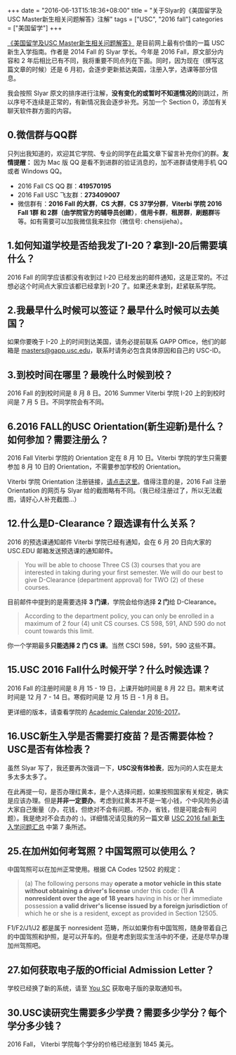 +++
date = "2016-06-13T15:18:36+08:00"
title = "关于Slyar的《美国留学及USC Master新生相关问题解答》注解"
tags = ["USC", "2016 fall"]
categories = ["美国留学"]
+++

[《美国留学及USC Master新生相关问题解答》][1] 是目前网上最有价值的一篇 USC 新生入学指南。作者是 2014 Fall 的 Slyar 学长。今年是 2016 Fall，原文部分内容和 2 年后相比已有不同，我将重要不同点列在下面。同时，因为现在（撰写这篇文章的时候）还是 6 月初，会逐步更新抵达美国，注册入学，选课等部分信息。

我会按照 Slyar 原文的排序进行注解，**没有变化的或暂时不知道情况的**则跳过，所以序号不连续是正常的，有新情况我会逐步补充。另加一个 Section 0，添加有关聊天软件群方面的内容。

## 0.微信群与QQ群

只列出我知道的，欢迎其它学院、专业的同学在此篇文章下留言补充你们的群。**友情提醒：** 因为 Mac 版 QQ 是看不到进群的验证消息的，加不进群请使用手机 QQ 或者 Windows QQ。

* 2016 Fall CS QQ 群：**419570195** 
* 2016 Fall USC 飞友群：**273409007**
* 微信群有：**2016 Fall 的大群**，**CS 大群**，**CS 37学分群**，**Viterbi 学院 2016 Fall 1群 和 2群（由学院官方的辅导员创建）**，**信用卡群**，**租房群**，**刷题群**等等。如有需要可以加我微信我来拉你（微信号: chensijieha）。

## 1.如何知道学校是否给我发了I-20？拿到I-20后需要填什么？

2016 Fall 的同学应该都没有收到过 I-20 已经发出的邮件通知，这是正常的。不过想必这个时间点大家应该都已经拿到 I-20 了。如果还未拿到，赶紧联系学院。

## 2.我最早什么时候可以签证？最早什么时候可以去美国？

如果你要晚于 I-20 上的时间到达美国，请务必提前联系 GAPP Office，他们的邮箱是 masters@gapp.usc.edu，联系时请务必包含具体原因和自己的 USC-ID。

## 3.到校时间在哪里？最晚什么时候到校？

2016 Fall 的到校时间是 8 月 8 日。2016 Summer Viterbi 学院 I-20 上的到校时间是 7 月 5 日。不同学院会有不同。

## 6.2016 FALL的USC Orientation(新生迎新)是什么？如何参加？需要注册么？

2016 Fall Viterbi 学院的 Orientation 定在 8 月 10 日。Viterbi 学院的学生只需要参加 8 月 10 日的 Orientation，不需要参加学校的 Orientation。

Viterbi 学院 Orientation 注册链接，[请点击这里][2]。值得注意的是，2016 Fall 注册 Orientation 的网页与 Slyar 给的截图略有不同。（我已经注册过了，所以无法截图，请好心人补充截图...）

## 12.什么是D-Clearance？跟选课有什么关系？

2016 的预选课通知邮件 Viterbi 学院已经有通知，会在 6 月 20 日向大家的 USC.EDU 邮箱发送预选课的通知邮件。

> You will be able to choose Three CS (3) courses that you are interested in taking during your first semester. We will do our best to give D-Clearance (department approval) for TWO (2) of these courses.

目前邮件中提到的是需要选择 **3 门课**，学院会给你选择 **2 门**给 D-Clearance。

> According to the department policy, you can only be enrolled in a maximum of 2 four (4) unit CS courses. CS 598, 591, AND 590 do not count towards this limit.

你一个学期最多**只能选择 2 门 CS 课**。当然 CSCI 598，591，590 这些不算。

## 15.USC 2016 Fall什么时候开学？什么时候选课？

2016 Fall 的注册时间是 8 月 15 - 19 日，上课开始时间是 8 月 22 日。期末考试时间是 12 月 7 - 14 日。寒假时间是 12 月 15 日 - 1 月 8 日。

更详细的版本，请查看学院的 [Academic Calendar 2016-2017][3]。

## 16.USC新生入学是否需要打疫苗？是否需要体检？USC是否有体检表？

虽然 Slyar 写了，我还要再次强调一下，**USC没有体检表**，因为问的人实在是太多太多太多了。

在此再提一句，是否办理红黄本，是个人选择问题，如果按照国家有关规定，确实是应该办理。但是**并非一定要办**。考虑到红黄本并不是一笔小钱，个中风险务必请大家自己衡量（办，花钱，但绝对不会有问题。不办，省钱，但是可能会有问题）。我是绝对不会去办的 :)。详细情况请见我的另一篇文章 [USC 2016 fall 新生入学问题汇总][4] 中第 7 条所述。

## 25.在加州如何考驾照？中国驾照可以使用么？

中国驾照可以在加州正常使用。根据 CA Codes 12502 的规定：

> (a) The following persons may **operate a motor vehicle in this state without obtaining a driver's license** under this code:
> (1) **A nonresident over the age of 18 years** having in his or her immediate possession **a valid driver's license issued by a foreign jurisdiction** of which he or she is a resident, except as provided in Section 12505.

F1/F2/J1/J2 都是属于 nonresident 范畴，所以如果你有中国驾照，随身带着自己的中国驾照和护照，是可以开车的。但是考虑到现实生活中的不便，还是尽早办理加州驾照吧。

## 27.如何获取电子版的Official Admission Letter？

学校已经换了新的系统，请至 [You SC][5] 获取电子版的录取通知书。

## 30.USC读研究生需要多少学费？需要多少学分？每个学分多少钱？

2016 Fall， Viterbi 学院每个学分的价格已经涨到 1845 美元。

[1]:	https://www.slyar.com/blog/usc-question-answer.html
[2]:	http://tools.uscden.net/fallorientation/
[3]:	http://academics.usc.edu/calendar/2016-2017/
[4]:	http://www.linrk.com/post/usc-guide-to-2016-fall/
[5]:	http://you.usc.edu